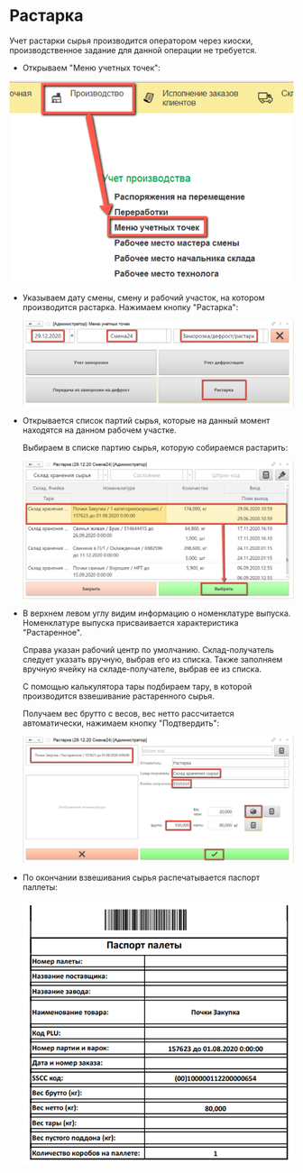 # Растарка

Учет растарки сырья производится оператором через киоски, производственное задание для данной операции не требуется.

- Открываем "Меню учетных точек":

![2020-11-11_16-55-00](Unstuffing.assets/2020-11-11_16-55-00.png)

- Указываем дату смены, смену и рабочий участок, на котором производится растарка. Нажимаем кнопку "Растарка":

  ![2020-12-29_17-54-34](Unstuffing.assets/2020-12-29_17-54-34.png)

- Открывается список партий сырья, которые на данный момент находятся на данном рабочем участке.

  Выбираем в списке  партию сырья, которую собираемся растарить:

  ![2020-12-29_18-00-08](Unstuffing.assets/2020-12-29_18-00-08.png)

- В верхнем левом углу видим информацию о номенклатуре выпуска. Номенклатуре выпуска присваивается характеристика "Растаренное".

  Справа указан рабочий центр по умолчанию. Склад-получатель следует указать вручную, выбрав его из списка. Также заполняем вручную ячейку на складе-получателе, выбрав ее из списка.

  С помощью калькулятора тары подбираем тару, в которой производится взвешивание растаренного сырья.

  Получаем вес брутто с весов, вес нетто рассчитается автоматически, нажимаем кнопку "Подтвердить":

  ![2020-12-29_23-28-50](Unstuffing.assets/2020-12-29_23-28-50.png)

- По окончании взвешивания сырья распечатывается паспорт паллеты:

  ![2020-12-31_01-00-04](Unstuffing.assets/2020-12-31_01-00-04.png)